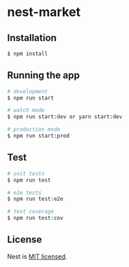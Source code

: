 # nest-market

## Installation

```bash
$ npm install
```

## Running the app

```bash
# development
$ npm run start

# watch mode
$ npm run start:dev or yarn start:dev

# production mode
$ npm run start:prod
```

## Test

```bash
# unit tests
$ npm run test

# e2e tests
$ npm run test:e2e

# test coverage
$ npm run test:cov
```



## License

Nest is [MIT licensed](LICENSE).
